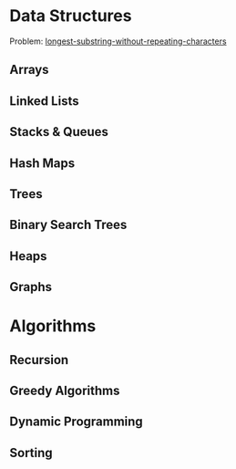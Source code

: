 # Data Structures

Problem: [longest-substring-without-repeating-characters](https://leetcode.com/problems/longest-substring-without-repeating-characters/)

## Arrays

## Linked Lists


## Stacks & Queues

## Hash Maps

## Trees

## Binary Search Trees

## Heaps

## Graphs

# Algorithms

## Recursion

## Greedy Algorithms


## Dynamic Programming

## Sorting


